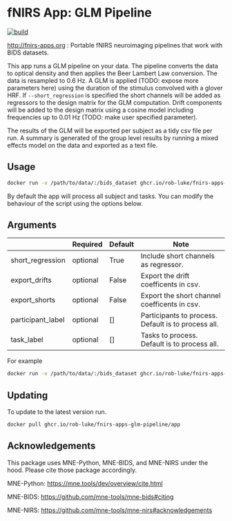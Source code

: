 # fNIRS App: GLM Pipeline

[![build](https://github.com/rob-luke/fnirs-apps-glm-pipeline/actions/workflows/ghregistry.yml/badge.svg)](https://github.com/rob-luke/fnirs-apps-glm-pipeline/actions/workflows/ghregistry.yml)

http://fnirs-apps.org : Portable fNIRS neuroimaging pipelines that work with BIDS datasets.

This app runs a GLM pipeline on your data.
The pipeline converts the data to optical density and then applies the Beer Lambert Law conversion.
The data is resampled to 0.6 Hz.
A GLM is applied (TODO: expose more parameters here) using the duration of the stimulus convolved with a glover HRF.
If `--short_regression` is specified the short channels will be added as regressors to the design matrix for the GLM computation.
Drift components will be added to the design matrix using a cosine model including frequencies up to 0.01 Hz (TODO: make user specified parameter).

The results of the GLM will be exported per subject as a tidy csv file per run.
A summary is generated of the group level results by running a mixed effects model on the data and exported as a text file.

## Usage

```bash
docker run -v /path/to/data/:/bids_dataset ghcr.io/rob-luke/fnirs-apps-glm-pipeline/app
```

By default the app will process all subject and tasks.
You can modify the behaviour of the script using the options below.

## Arguments

|                   | Required | Default | Note                                                |
|-------------------|----------|---------|-----------------------------------------------------|
| short_regression  | optional | True    | Include short channels as regressor.                |
| export_drifts     | optional | False   | Export the drift coefficents in csv.                |
| export_shorts     | optional | False   | Export the short channel coefficents in csv.        |
| participant_label | optional | []      | Participants to process. Default is to process all. |
| task_label        | optional | []      | Tasks to process. Default is to process all.        |


For example

```bash
docker run -v /path/to/data/:/bids_dataset ghcr.io/rob-luke/fnirs-apps-glm-pipeline/app --short_regression=True --export_shorts=True
```

## Updating

To update to the latest version run.

```bash
docker pull ghcr.io/rob-luke/fnirs-apps-glm-pipeline/app
```


Acknowledgements
----------------

This package uses MNE-Python, MNE-BIDS, and MNE-NIRS under the hood. Please cite those package accordingly.

MNE-Python: https://mne.tools/dev/overview/cite.html

MNE-BIDS: https://github.com/mne-tools/mne-bids#citing

MNE-NIRS: https://github.com/mne-tools/mne-nirs#acknowledgements
